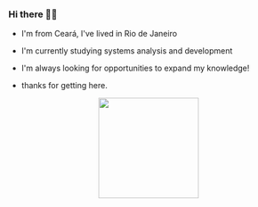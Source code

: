 ### Hi there 🖖🏻



- I'm from Ceará, I've lived in Rio de Janeiro 

- I'm currently studying systems analysis and development

- I'm always looking for opportunities to expand my knowledge!

- thanks for getting here.

<div align="center">
  <a href="https://github.com/JoelAzeved">
  <img height="180em" src="https://github-readme-stats.vercel.app/api/top-langs/?username=joelazeved&layout=compact&langs_count=&theme=dark&cache_seconds=1800"/>
</div>
